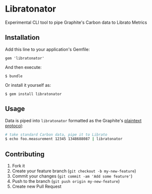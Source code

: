# Libratonator

Experimental CLI tool to pipe Graphite's Carbon data to Librato Metrics

## Installation

Add this line to your application's Gemfile:

    gem 'libratonator'

And then execute:

    $ bundle

Or install it yourself as:

    $ gem install libratonator

## Usage

Data is piped into `libratonator` formatted as the Graphite's [plaintext protocol](http://graphite.readthedocs.org/en/latest/feeding-carbon.html):

```bash
# take standard Carbon data, pipe it to Librato
$ echo foo.measurement 12345 1348688087 | libratonator
```

## Contributing

1. Fork it
2. Create your feature branch (`git checkout -b my-new-feature`)
3. Commit your changes (`git commit -am 'Add some feature'`)
4. Push to the branch (`git push origin my-new-feature`)
5. Create new Pull Request
